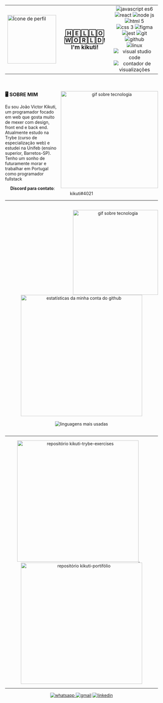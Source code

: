 <table align="center">
  <tr>
    <td valign="middle">
      <a href="https://github.com/kikutii">
        <img width="160px" src="https://avatars.githubusercontent.com/u/12498746?s=400&u=3a18bbe9442e24787a8a37edba6efb8953ce150b&v=4" alt="Ícone de perfil" />
      </a>
    </td>
    <td valign="middle">
      <h3 align="center">🄷🄴🄻🄻🄾 🅆🄾🅁🄻🄳!<br/ >I'm kikuti!</h3>
    </td>
    <td valign="middle">
      <div align="center" width="400px">
        <img src="https://img.shields.io/badge/-JavaScript%20es6-0fa36b?style=for-the-badge&logo=javascript&logoColor=fff&labelColor=0fa36b?" alt="javascript es6"/>
        <img src="https://img.shields.io/badge/React-0fa36b?style=for-the-badge&logo=react&logoColor=fff&labelColor=0fa36b?" alt="react"/>
        <img src="https://img.shields.io/badge/Node.js-0fa36b?style=for-the-badge&logo=node-dot-js&logoColor=fff&labelColor=0fa36b?" alt="node js"/>
        <img src="https://img.shields.io/badge/html5-0fa36b?style=for-the-badge&logo=html5&logoColor=fff&labelColor=0fa36b?" alt="html 5"/> 
        <br />
        <img src="https://img.shields.io/badge/css3-0fa36b?style=for-the-badge&logo=css3&logoColor=fff&labelColor=0fa36b?" alt="css 3"/>
        <img src="https://img.shields.io/badge/Figma-0fa36b?style=for-the-badge&logo=figma&logoColor=fff&labelColor=0fa36b?" alt="figma"/>
        <img src="https://img.shields.io/badge/Jest-0fa36b?style=for-the-badge&logo=jest&logoColor=fff&labelColor=0fa36b?" alt="jest"/>
        <img src="https://img.shields.io/badge/-git-0fa36b?style=for-the-badge&logo=git&logoColor=fff&labelColor=0fa36b?" alt="git"/>
        <img src="https://img.shields.io/badge/-github-0fa36b?style=for-the-badge&logo=github&logoColor=fff&labelColor=0fa36b?" alt="github"/>
        <br />
        <img src="https://img.shields.io/badge/Linux-0fa36b?style=for-the-badge&logo=linux&logoColor=fff&labelColor=0fa36b?" alt="linux"/>
        <img src="https://img.shields.io/badge/VS_Code-0fa36b?style=for-the-badge&logo=visual%20studio%20code&logoColor=fff&labelColor=0fa36b?" alt="visual studio code"/>
        <br />
        <img src="https://komarev.com/ghpvc/?username=kikutii&color=0fa36b&label=views" alt="contador de visualizações"/>
      </div>
    </td>
  </tr>
</table>

<br />

<div align="center">
  <img align="right" width="320px" src="https://s4.gifyu.com/images/homef999619503045bfe.gif" alt="gif sobre tecnologia" />

  <h3 align="left">🖥️ SOBRE MIM</h3>

  <p align="left">Eu sou João Victor Kikuti, um programador focado em web que gosta muito de mexer com design, front end e back end. Atualmente estudo na Trybe (curso de especialização web) e estudei na Unifeb (ensino superior, Barretos-SP). Tenho um sonho de futuramente morar e trabalhar em Portugal como programador fullstack</p>
  
  <p><strong>Discord para contato</strong>: kikuti#4021</p>
</div>

<hr />

<div align="center">
  <br />
  <img align="right" width="280px" src="https://s4.gifyu.com/images/content-homepage-digital-org-leader.gif" alt="gif sobre tecnologia" />

  <img align="center" width="400px" src="https://github-readme-stats.vercel.app/api?username=kikutii&show_icons=true&theme=dark&title_color=0fa36b&text_color=fff&icon_color=0fa36b&bg_color=0d1117&locale=en&border_radius=8&cache_seconds=1800" alt="estatísticas da minha conta do github"/>

<br />
<br />

  <img align="center" src="https://github-readme-stats.vercel.app/api/top-langs/?username=kikutii&layout=compact&text_color=fff&bg_color=0d1117&locale=en&border_radius=8&cache_seconds=1800&theme=dark&title_color=0fa36b&custom_title=most used languages" alt="linguagens mais usadas"/>
</div>

<br />
<hr />

<div align="center">
  <a href="https://github.com/kikutii/kikuti-trybe-exercises">
    <img width="400px" src="https://github-readme-stats.vercel.app/api/pin/?username=kikutii&repo=kikuti-trybe-exercises&show_icons=true&theme=dark&title_color=0fa36b&text_color=fff&icon_color=white&cache_seconds=1800" alt="repositório kikuti-trybe-exercises">
  </a>⠀⠀
  <a href="https://github.com/kikutii/kikuti-portifolio">
    <img width="400px" src="https://github-readme-stats.vercel.app/api/pin/?username=kikutii&repo=kikuti-portifolio&show_icons=true&theme=dark&title_color=0fa36b&text_color=fff&icon_color=white&cache_seconds=1800" alt="repositório kikuti-portifólio">
  </a>
</div>

<hr />

  <div align="center">
    <a href="https://wa.me/17991791755">
      <img src="https://img.shields.io/badge/WhatsApp-0fa36b?style=for-the-badge&logo=whatsapp&logoColor=fff&labelColor=0fa36b?" alt="whatsapp"/>
    </a>
    <a href="https://mail.google.com/mail/u/0/?fs=1&to=joaovictorkikuti@gmail.com&su=T%C3%ADtulo&body=Conte%C3%BAdo&tf=cm">
      <img src="https://img.shields.io/badge/Gmail-0fa36b?style=for-the-badge&logo=gmail&logoColor=fff&labelColor=0fa36b?" alt="gmail"/></a>
    </a>
    <a href="https://www.linkedin.com/in/jo%C3%A3o-victor-kikuti-96a12020a/">
      <img src="https://img.shields.io/badge/LinkedIn-0fa36b?style=for-the-badge&logo=linkedin&logoColor=fff&labelColor=0fa36b?" alt="linkedin"/>
    </a>
  </div>
</div>
